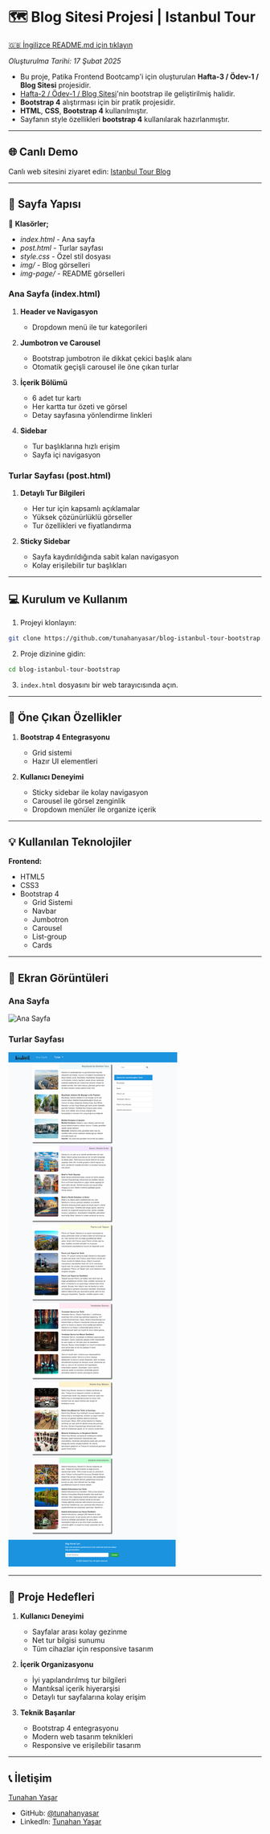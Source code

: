 # :world_map: Blog Sitesi Projesi | Istanbul Tour

[🇬🇧 İngilizce README.md için tıklayın](./README.md)

*Oluşturulma Tarihi: 17 Şubat 2025*

* Bu proje, Patika Frontend Bootcamp'i için oluşturulan **Hafta-3 / Ödev-1 / Blog Sitesi** projesidir. 
* [Hafta-2 / Ödev-1 / Blog Sitesi](https://github.com/tunahanyasar/blog-page-istanbul-tour.git)'nin bootstrap ile geliştirilmiş halidir.
* **Bootstrap 4** alıştırması için bir pratik projesidir.
* **HTML**, **CSS**, **Bootstrap 4** kullanılmıştır.
* Sayfanın style özellikleri **bootstrap 4** kullanılarak hazırlanmıştır.

---

## 🌐 Canlı Demo

Canlı web sitesini ziyaret edin: [Istanbul Tour Blog](https://blog-istanbul-tour-bootstrap.vercel.app/)

---

## 📜 Sayfa Yapısı

:open_file_folder: **Klasörler;**
* *index.html* - Ana sayfa
* *post.html* - Turlar sayfası
* *style.css* - Özel stil dosyası
* *img/* - Blog görselleri
* *img-page/* - README görselleri

### Ana Sayfa (index.html)
1. **Header ve Navigasyon**
   - Dropdown menü ile tur kategorileri

2. **Jumbotron ve Carousel**
   - Bootstrap jumbotron ile dikkat çekici başlık alanı
   - Otomatik geçişli carousel ile öne çıkan turlar

3. **İçerik Bölümü**
   - 6 adet tur kartı
   - Her kartta tur özeti ve görsel
   - Detay sayfasına yönlendirme linkleri

4. **Sidebar**
   - Tur başlıklarına hızlı erişim
   - Sayfa içi navigasyon

### Turlar Sayfası (post.html)
1. **Detaylı Tur Bilgileri**
   - Her tur için kapsamlı açıklamalar
   - Yüksek çözünürlüklü görseller
   - Tur özellikleri ve fiyatlandırma

2. **Sticky Sidebar**
   - Sayfa kaydırıldığında sabit kalan navigasyon
   - Kolay erişilebilir tur başlıkları

---

## :computer: Kurulum ve Kullanım

1. Projeyi klonlayın:
```bash
git clone https://github.com/tunahanyasar/blog-istanbul-tour-bootstrap.git
```

2. Proje dizinine gidin:
```bash
cd blog-istanbul-tour-bootstrap
```

3. `index.html` dosyasını bir web tarayıcısında açın.

---

## :star2: Öne Çıkan Özellikler


1. **Bootstrap 4 Entegrasyonu**
   - Grid sistemi
   - Hazır UI elementleri

2. **Kullanıcı Deneyimi**
   - Sticky sidebar ile kolay navigasyon
   - Carousel ile görsel zenginlik
   - Dropdown menüler ile organize içerik

---

## 💡 Kullanılan Teknolojiler

**Frontend:**
* HTML5
* CSS3
* Bootstrap 4
  - Grid Sistemi
  - Navbar
  - Jumbotron
  - Carousel
  - List-group
  - Cards

---

## :paperclip: Ekran Görüntüleri

### Ana Sayfa
![Ana Sayfa](./img-page/homepage.png)

### Turlar Sayfası
![Turlar](./img-page/tours.png)

---

## 🎯 Proje Hedefleri

1. **Kullanıcı Deneyimi**
   - Sayfalar arası kolay gezinme
   - Net tur bilgisi sunumu
   - Tüm cihazlar için responsive tasarım

2. **İçerik Organizasyonu**
   - İyi yapılandırılmış tur bilgileri
   - Mantıksal içerik hiyerarşisi
   - Detaylı tur sayfalarına kolay erişim

3. **Teknik Başarılar**
   - Bootstrap 4 entegrasyonu
   - Modern web tasarım teknikleri
   - Responsive ve erişilebilir tasarım

---

## 📞 İletişim

[Tunahan Yaşar](https://github.com/tunahanyasar)

* GitHub: [@tunahanyasar](https://github.com/tunahanyasar)
* LinkedIn: [Tunahan Yaşar](https://www.linkedin.com/in/tunahan-yasar/)

